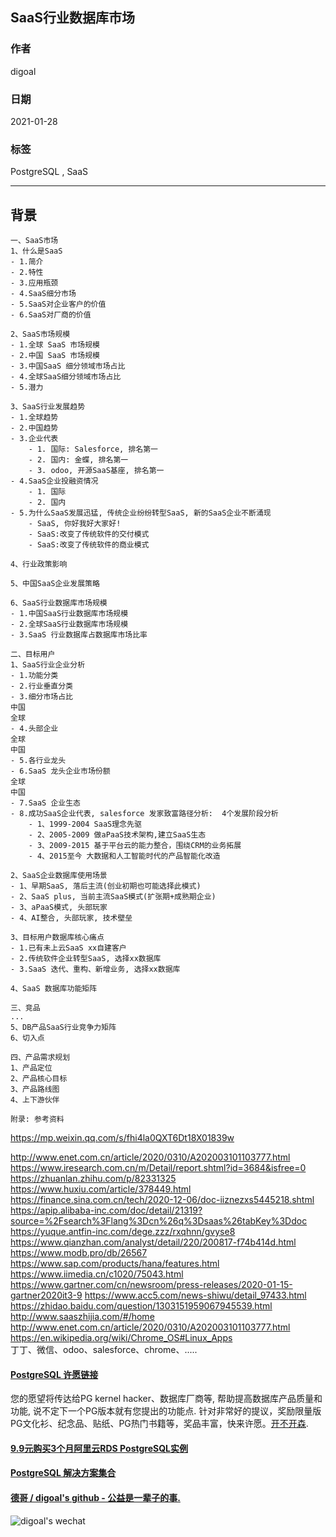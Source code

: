 ## SaaS行业数据库市场  
    
### 作者    
digoal    
    
### 日期    
2021-01-28     
    
### 标签    
PostgreSQL , SaaS
    
----    
    
## 背景    
```
一、SaaS市场
1、什么是SaaS
- 1.简介
- 2.特性
- 3.应用瓶颈
- 4.SaaS细分市场
- 5.SaaS对企业客户的价值
- 6.SaaS对厂商的价值

2、SaaS市场规模
- 1.全球 SaaS 市场规模 
- 2.中国 SaaS 市场规模
- 3.中国SaaS 细分领域市场占比
- 4.全球SaaS细分领域市场占比
- 5.潜力

3、SaaS行业发展趋势
- 1.全球趋势
- 2.中国趋势
- 3.企业代表
    - 1. 国际: Salesforce, 排名第一
    - 2. 国内: 金蝶, 排名第一
    - 3. odoo, 开源SaaS基座, 排名第一
- 4.SaaS企业投融资情况
    - 1. 国际
    - 2. 国内
- 5.为什么SaaS发展迅猛, 传统企业纷纷转型SaaS, 新的SaaS企业不断涌现
    - SaaS, 你好我好大家好!
    - SaaS:改变了传统软件的交付模式
    - SaaS:改变了传统软件的商业模式

4、行业政策影响

5、中国SaaS企业发展策略

6、SaaS行业数据库市场规模
- 1.中国SaaS行业数据库市场规模
- 2.全球SaaS行业数据库市场规模
- 3.SaaS 行业数据库占数据库市场比率

二、目标用户
1、SaaS行业企业分析
- 1.功能分类
- 2.行业垂直分类
- 3.细分市场占比
中国
全球
- 4.头部企业
全球
中国
- 5.各行业龙头
- 6.SaaS 龙头企业市场份额
全球
中国
- 7.SaaS 企业生态
- 8.成功SaaS企业代表, salesforce 发家致富路径分析:  4个发展阶段分析
    - 1、1999-2004 SaaS理念先驱
    - 2、2005-2009 做aPaaS技术架构,建立SaaS生态
    - 3、2009-2015 基于平台云的能力整合，围绕CRM的业务拓展
    - 4、2015至今 大数据和人工智能时代的产品智能化改造

2、SaaS企业数据库使用场景
- 1、早期SaaS, 落后主流(创业初期也可能选择此模式)
- 2、SaaS plus, 当前主流SaaS模式(扩张期+成熟期企业)
- 3、aPaaS模式, 头部玩家
- 4、AI整合, 头部玩家, 技术壁垒

3、目标用户数据库核心痛点
- 1.已有未上云SaaS xx自建客户
- 2.传统软件企业转型SaaS, 选择xx数据库
- 3.SaaS 迭代、重构、新增业务, 选择xx数据库

4、SaaS 数据库功能矩阵

三、竞品
...
5、DB产品SaaS行业竞争力矩阵
6、切入点

四、产品需求规划
1、产品定位
2、产品核心目标
3、产品路线图
4、上下游伙伴

附录: 参考资料
```
  
https://mp.weixin.qq.com/s/fhi4la0QXT6Dt18X01839w   
  
http://www.enet.com.cn/article/2020/0310/A202003101103777.html
https://www.iresearch.com.cn/m/Detail/report.shtml?id=3684&isfree=0
https://zhuanlan.zhihu.com/p/82331325
https://www.huxiu.com/article/378449.html
https://finance.sina.com.cn/tech/2020-12-06/doc-iiznezxs5445218.shtml
https://apip.alibaba-inc.com/doc/detail/21319?source=%2Fsearch%3Flang%3Dcn%26q%3Dsaas%26tabKey%3Ddoc
https://yuque.antfin-inc.com/dege.zzz/rxqhnn/gvyse8
https://www.qianzhan.com/analyst/detail/220/200817-f74b414d.html
https://www.modb.pro/db/26567
https://www.sap.com/products/hana/features.html
https://www.iimedia.cn/c1020/75043.html
https://www.gartner.com/cn/newsroom/press-releases/2020-01-15-gartner2020it3-9
https://www.acc5.com/news-shiwu/detail_97433.html
https://zhidao.baidu.com/question/1303151959067945539.html
http://www.saaszhijia.com/#/home
http://www.enet.com.cn/article/2020/0310/A202003101103777.html
https://en.wikipedia.org/wiki/Chrome_OS#Linux_Apps   
丁丁、微信、odoo、salesforce、chrome、.....    
  
#### [PostgreSQL 许愿链接](https://github.com/digoal/blog/issues/76 "269ac3d1c492e938c0191101c7238216")
您的愿望将传达给PG kernel hacker、数据库厂商等, 帮助提高数据库产品质量和功能, 说不定下一个PG版本就有您提出的功能点. 针对非常好的提议，奖励限量版PG文化衫、纪念品、贴纸、PG热门书籍等，奖品丰富，快来许愿。[开不开森](https://github.com/digoal/blog/issues/76 "269ac3d1c492e938c0191101c7238216").  
  
  
#### [9.9元购买3个月阿里云RDS PostgreSQL实例](https://www.aliyun.com/database/postgresqlactivity "57258f76c37864c6e6d23383d05714ea")
  
  
#### [PostgreSQL 解决方案集合](https://yq.aliyun.com/topic/118 "40cff096e9ed7122c512b35d8561d9c8")
  
  
#### [德哥 / digoal's github - 公益是一辈子的事.](https://github.com/digoal/blog/blob/master/README.md "22709685feb7cab07d30f30387f0a9ae")
  
  
![digoal's wechat](../pic/digoal_weixin.jpg "f7ad92eeba24523fd47a6e1a0e691b59")
  
